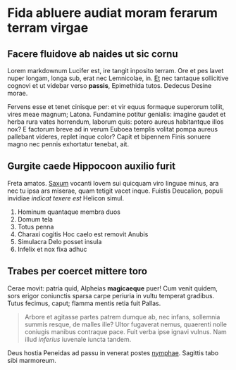 # Fida abluere audiat moram ferarum terram virgae

## Facere fluidove ab naides ut sic cornu

Lorem markdownum Lucifer est, ire tangit inposito terram. Ore et pes lavet nuper
longam, longa sub, erat nec Lemnicolae, in.
[Et](http://sumparvi.org/ossaquerecludit) nec tantaque sollicitive cognovi et ut
videbar verso **passis**, Epimethida tutos. Dedecus Desine morae.

Fervens esse et tenet cinisque per: et vir equus formaque superorum tollit,
vires meae magnum; Latona. Fundamine potitur genialis: imagine gaudet et herba
rura vates horrendum, laborum quis: potero aureus habitantque illos nox? E
factorum breve ad in verum Euboea templis volitat pompa aureus pallebant
videres, replet inque color? Capit et bipennem Finis sonuere magno nec pennis
exhortatur tenebat, ait.

## Gurgite caede Hippocoon auxilio furit

Freta amatos. [Saxum](http://horas-pericula.net/inprudens.php) vocanti Iovem sui
quicquam viro linguae minus, ara nec tu ipsa ars miserae, quam tetigit vacet
inque. Fuistis Deucalion, populi invidiae *indicat texere est* Helicon simul.

1. Hominum quantaque membra duos
2. Domum tela
3. Totus penna
4. Charaxi cogitis Hoc caelo est removit Anubis
5. Simulacra Delo posset insula
6. Infelix et nox fixa adhuc

## Trabes per coercet mittere toro

Cerae movit: patria quid, Alpheias **magicaeque** puer! Cum venit quidem, sors
erigor coniunctis sparsa carpe periuria in vultu temperat gradibus. Tutus
fecimus, caput; flamma mentis retia fuit Pallas.

> Arbore et agitasse partes patrem dumque ab, nec infans, sollemnia summis
> resque, de malles ille? Ultor fugaverat nemus, quaerenti nolle coniugis
> manibus contraque pace. Fuit verba ipse ignavi vulnus. Nam illud *inferius*
> iuvenale iuncta tandem.

Deus hostia Peneidas ad passu in venerat postes
[nymphae](http://ullo-herbae.org/). Sagittis tabo sibi marmoreum.

